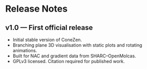 # Release Notes

## v1.0 — First official release

- Initial stable version of ConeZen.
- Branching plane 3D visualisation with static plots and rotating animations.
- Built for NAC and gradient data from SHARC–OpenMolcas.
- GPLv3 licensed. Citation required for published work.
